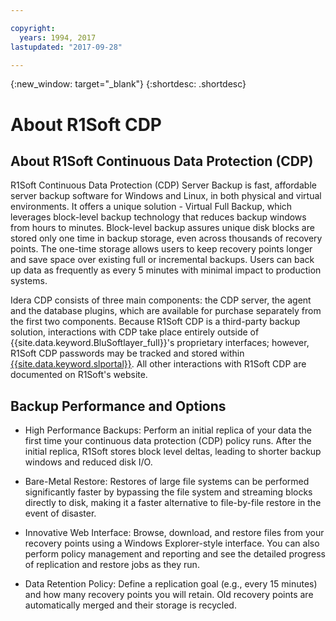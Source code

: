 ```yaml
---

copyright:
  years: 1994, 2017
lastupdated: "2017-09-28"

---
```

{:new_window: target="_blank"}
{:shortdesc: .shortdesc}

# About R1Soft CDP

## About R1Soft Continuous Data Protection (CDP)

R1Soft Continuous Data Protection (CDP) Server Backup is fast, affordable server backup software for Windows and Linux, in both physical and virtual environments. It offers a unique solution - Virtual Full Backup, which leverages block-level backup technology that reduces backup windows from hours to minutes. Block-level backup assures unique disk blocks are stored only one time in backup storage, even across thousands of recovery points. The one-time storage allows users to keep recovery points longer and save space over existing full or incremental backups. Users can back up data as frequently as every 5 minutes with minimal impact to production systems.

Idera CDP consists of three main components: the CDP server, the agent and the database plugins, which are available for purchase separately from the first two components.  Because R1Soft CDP is a third-party backup solution, interactions with CDP take place entirely outside of {{site.data.keyword.BluSoftlayer_full}}'s proprietary interfaces; however, R1Soft CDP passwords may be tracked and stored within [{{site.data.keyword.slportal}}](https://control.softlayer.com/).  All other interactions with R1Soft CDP are documented on R1Soft's website.

## Backup Performance and Options

- High Performance Backups: Perform an initial replica of your data the first time your continuous data protection (CDP) policy runs. After the initial replica, R1Soft stores block level deltas, leading to shorter backup windows and reduced disk I/O.

- Bare-Metal Restore: Restores of large file systems can be performed significantly faster by bypassing the file system and streaming blocks directly to disk, making it a faster alternative to file-by-file restore in the event of disaster.

- Innovative Web Interface: Browse, download, and restore files from your recovery points using a Windows Explorer-style interface. You can also perform policy management and reporting and see the detailed progress of replication and restore jobs as they run.

- Data Retention Policy: Define a replication goal (e.g., every 15 minutes) and how many recovery points you will retain. Old recovery points are automatically merged and their storage is recycled.
